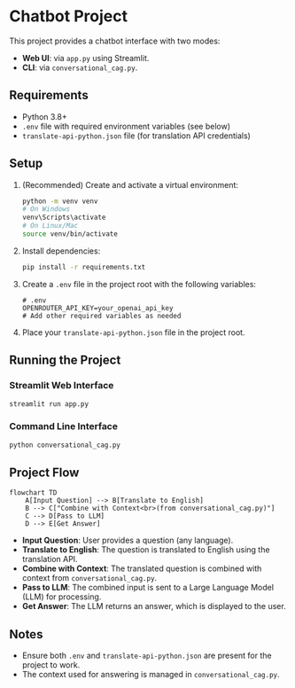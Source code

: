 # Chatbot Project

This project provides a chatbot interface with two modes:
- **Web UI**: via `app.py` using Streamlit.
- **CLI**: via `conversational_cag.py`.

## Requirements

- Python 3.8+
- `.env` file with required environment variables (see below)
- `translate-api-python.json` file (for translation API credentials)

## Setup

1. (Recommended) Create and activate a virtual environment:
   ```bash
   python -m venv venv
   # On Windows
   venv\Scripts\activate
   # On Linux/Mac
   source venv/bin/activate
   ```

2. Install dependencies:
   ```bash
   pip install -r requirements.txt
   ```

3. Create a `.env` file in the project root with the following variables:
   ```
   # .env
   OPENROUTER_API_KEY=your_openai_api_key
   # Add other required variables as needed
   ```

4. Place your `translate-api-python.json` file in the project root.

## Running the Project

### Streamlit Web Interface

```bash
streamlit run app.py
```

### Command Line Interface

```bash
python conversational_cag.py
```

## Project Flow

```mermaid
flowchart TD
    A[Input Question] --> B[Translate to English]
    B --> C["Combine with Context<br>(from conversational_cag.py)"]
    C --> D[Pass to LLM]
    D --> E[Get Answer]
```

- **Input Question**: User provides a question (any language).
- **Translate to English**: The question is translated to English using the translation API.
- **Combine with Context**: The translated question is combined with context from `conversational_cag.py`.
- **Pass to LLM**: The combined input is sent to a Large Language Model (LLM) for processing.
- **Get Answer**: The LLM returns an answer, which is displayed to the user.

## Notes

- Ensure both `.env` and `translate-api-python.json` are present for the project to work.
- The context used for answering is managed in `conversational_cag.py`.
